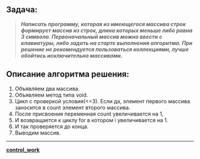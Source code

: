 ## Задача:

>***Написать программу, которая из имеющегося массива строк формирует массив из строк, длина которых меньше либо равна 3 символа. Первоначальный массив можно ввести с клавиатуры, либо задать на старте выполнения алгоритма. При решение не рекомендуется пользоваться коллекциями, лучше обойтись исключительно массивами.***

## Описание алгоритма решения:

1. Объявляем два массива.
2. Объявляем метод типа void. 
3. Цикл с проверкой условия(<=3). Если да, элемент первого массива заносится в count элемент второго массива.
4. После присвоения переменная count увеличивается  на 1, 
5. И возвращается к циклу for в котором i увеличивается на 1.
6. И так проверяется до конца.
7. Выводим массив.
---------------
**[control_work](https://github.com/chiou93/control_work "link to the repository")**